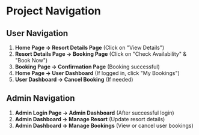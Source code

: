 # Project Navigation

## User Navigation
1. **Home Page → Resort Details Page** (Click on "View Details")
2. **Resort Details Page → Booking Page** (Click on "Check Availability" & "Book Now")
3. **Booking Page → Confirmation Page** (Booking successful)
4. **Home Page → User Dashboard** (If logged in, click "My Bookings")
5. **User Dashboard → Cancel Booking** (If needed)

## Admin Navigation
1. **Admin Login Page → Admin Dashboard** (After successful login)
2. **Admin Dashboard → Manage Resort** (Update resort details)
3. **Admin Dashboard → Manage Bookings** (View or cancel user bookings)
